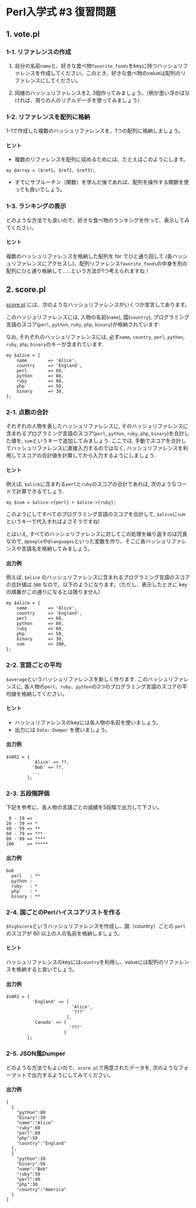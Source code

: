 # Perl入学式 #3 復習問題

## 1. vote.pl

### 1-1. リファレンスの作成

1. 自分の名前`name`と、好きな食べ物`favorite_foods`をkeyに持つハッシュリファレンスを作成してください。このとき、好きな食べ物のvalueは配列のリファレンスにしてください。

2. 同様のハッシュリファレンスを2, 3個作ってみましょう。（例が思い浮かばなければ、周りの人のリアルデータを使ってみましょう）

### 1-2. リファレンスを配列に格納

1-1で作成した複数のハッシュリファレンスを、1つの配列に格納しましょう。

#### ヒント

- 複数のリファレンスを配列に収めるためには、たとえばこのようにします。

```
my @array = ($ref1, $ref2, $ref3);
```

- すでにサブルーチン（関数）を学んだ後であれば、配列を操作する関数を使っても良いでしょう。

### 1-3. ランキングの表示

どのような方法でも良いので、好きな食べ物のランキングを作って、表示してみてください。

#### ヒント

複数のハッシュリファレンスを格納した配列を for でひと通り回して (各ハッシュリファレンスにアクセスし)、配列リファレンス`favorite_foods`の中身を別の配列にひと通り格納して……という方法が1つ考えられますね！

## 2. score.pl

[score.pl](https://github.com/perl-entrance-org/workshop-2018/blob/master/3rd/code/score.pl) には、次のようなハッシュリファレンスがいくつか宣言してあります。

このハッシュリファレンスには, 人物の名前(`name`), 国(`country`), プログラミング言語のスコア(`perl`, `python`, `ruby`, `php`, `binary`)が格納されています:

なお, それぞれのハッシュリファレンスには, 必ず`name`, `country`, `perl`, `python`, `ruby`, `php`, `binary`のキーが含まれています.

```
my $alice = {
    name        => 'Alice',
    country     => 'England',
    perl        => 60,
    python      => 80,
    ruby        => 80,
    php         => 50,
    binary      => 30,
};
```

### 2-1. 点数の合計

それぞれの人物を表したハッシュリファレンスに, そのハッシュリファレンスに含まれるプログラミング言語のスコア(`perl`, `python`, `ruby`, `php`, `binary`)を合計した値を, `sum`というキーで追加してみましょう.
ここでは, 手動でスコアを合計してハッシュリファレンスに直接入力するのではなく, ハッシュリファレンスを利用してスコアの合計値を計算してから入力するようにしましょう.

#### ヒント

例えば, `$alice`に含まれる`perl`と`ruby`のスコアの合計であれば, 次のようなコードで計算できるでしょう.

```
my $sum = $alice->{perl} + $alice->{ruby};
```

このようにしてすべてのプログラミング言語のスコアを合計して, `$alice`に`sum`というキーで代入すればよさそうですね!

とはいえ, すべてのハッシュリファレンスに対してこの処理を繰り返すのは冗長なので, `@people`や`@languages`といった変数を作り、そこに各ハッシュリファレンスや言語名を格納してみましょう。

#### 出力例

例えば, `$alice` のハッシュリファレンスに含まれるプログラミング言語のスコアの合計値は `300` なので、以下のようになります。（ただし、表示したときに key の順番がこの通りになるとは限りません）

```
my $alice = {
    name        => 'Alice',
    country     => 'England',
    perl        => 60,
    python      => 80,
    ruby        => 80,
    php         => 50,
    binary      => 30,
    sum         => 300,
};
```

### 2-2. 言語ごとの平均

`$average`というハッシュリファレンスを新しく作ります.
このハッシュリファレンスに, 各人物の`perl`、`ruby`、`python`の3つのプログラミング言語のスコアの平均値を格納してください。

#### ヒント

- ハッシュリファレンスのkeyには各人物の名前を使いましょう。
- 出力には `Data::Dumper` を使いましょう。

#### 出力例

```
$VAR1 = {
          'Alice' => ??,
          'Bob' => ??,
          ...
        };
```

### 2-3. 五段階評価

下記を参考に、各人物の言語ごとの成績を5段階で出力して下さい。

```
 0 - 19 =>
20 - 39 => *
40 - 59 => **
60 - 79 => ***
80 - 99 => ****
100     => *****
```

#### 出力例

```
bob
  perl   : **
  python :
  ruby   : *
  php    : *
  binary : **
```


### 2-4. 国ごとのPerlハイスコアリストを作る

`$highscore`というハッシュリファレンスを作成し、国（country）ごとの `perl` のスコアが 60 以上の人の名前を格納しましょう。

#### ヒント

ハッシュリファレンスのkeyには`country`を利用し、valueには配列のリファレンスを格納すると良いでしょう。

#### 出力例

```
$VAR1 = {
          'England' => [
                         'Alice',
                         '???'
                       ],
          'Canada' => [
                        '???'
                      ]
        };
```

### 2-5. JSON風Dumper

どのような方法でもよいので、`score.pl`で用意されたデータを, 次のようなフォーマットで出力するようにしてみてください。

#### 出力例

```
[
  {
    "python":80
    "binary":30
    "name":"Alice"
    "ruby":80
    "perl":60
    "php":50
    "country":"England"
  },
  {
    "python":10
    "binary":50
    "name":"Bob"
    "ruby":50
    "perl":40
    "php":30
    "country":"America"
  }
]
```
